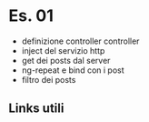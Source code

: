 # Es. 01
- definizione controller controller
- inject del servizio http 
- get dei posts dal server 
- ng-repeat e bind con i post 
- filtro dei posts

## Links utili